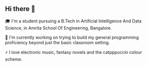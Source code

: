 ## Hi there 👋

🎓 I'm a student pursuing a B.Tech in Artificial Intelligence And Data Science, in Amrita School Of Engineering, Bangalore.

🌱 I'm currently working on trying to build my general programming proficiency beyond just the basic classroom setting.

⚡ I love electronic music, fantasy novels and the catpppuccin colour scheme.
<!--
**nairadithya/nairadithya** is a ✨ _special_ ✨ repository because its `README.md` (this file) appears on your GitHub profile.

Here are some ideas to get you started:

- 🔭 I’m currently working on ...
- 🌱 I’m currently learning ...
- 👯 I’m looking to collaborate on ...
- 🤔 I’m looking for help with ...
- 💬 Ask me about ...
- 📫 How to reach me: ...
- 😄 Pronouns: ...
- ⚡ Fun fact: ...
-->
